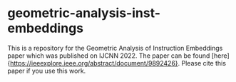 # geometric-analysis-inst-embeddings
This is a repository for the Geometric Analysis of Instruction Embeddings paper which was published on IJCNN 2022.
The paper can be found [here]{https://ieeexplore.ieee.org/abstract/document/9892426}. Please cite this paper if you use this work.
